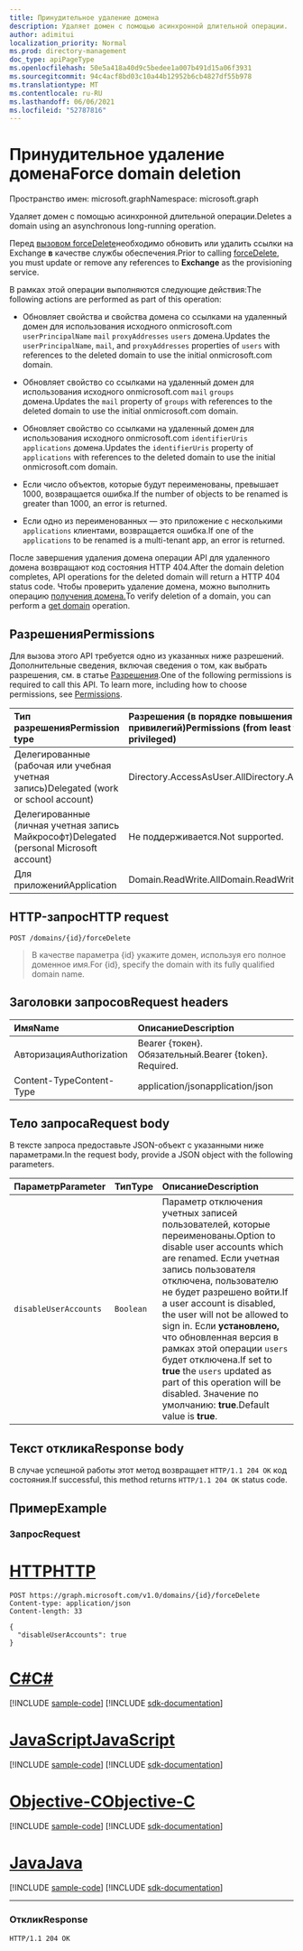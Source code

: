 ```yaml
---
title: Принудительное удаление домена
description: Удаляет домен с помощью асинхронной длительной операции.
author: adimitui
localization_priority: Normal
ms.prod: directory-management
doc_type: apiPageType
ms.openlocfilehash: 50e5a418a40d9c5bedee1a007b491d15a06f3931
ms.sourcegitcommit: 94c4acf8bd03c10a44b12952b6cb4827df55b978
ms.translationtype: MT
ms.contentlocale: ru-RU
ms.lasthandoff: 06/06/2021
ms.locfileid: "52787816"
---
```

# <a name="force-domain-deletion"></a><span data-ttu-id="75af1-103">Принудительное удаление домена</span><span class="sxs-lookup"><span data-stu-id="75af1-103">Force domain deletion</span></span>

<span data-ttu-id="75af1-104">Пространство имен: microsoft.graph</span><span class="sxs-lookup"><span data-stu-id="75af1-104">Namespace: microsoft.graph</span></span>

<span data-ttu-id="75af1-105">Удаляет домен с помощью асинхронной длительной операции.</span><span class="sxs-lookup"><span data-stu-id="75af1-105">Deletes a domain using an asynchronous long-running operation.</span></span>

<span data-ttu-id="75af1-106">Перед [вызовом forceDelete](domain-forcedelete.md)необходимо обновить или удалить ссылки на Exchange **в** качестве службы обеспечения.</span><span class="sxs-lookup"><span data-stu-id="75af1-106">Prior to calling [forceDelete](domain-forcedelete.md), you must update or remove any references to **Exchange** as the provisioning service.</span></span>

<span data-ttu-id="75af1-107">В рамках этой операции выполняются следующие действия:</span><span class="sxs-lookup"><span data-stu-id="75af1-107">The following actions are performed as part of this operation:</span></span>

* <span data-ttu-id="75af1-108">Обновляет свойства и свойства домена со ссылками на удаленный домен для использования исходного onmicrosoft.com `userPrincipalName` `mail` `proxyAddresses` `users` домена.</span><span class="sxs-lookup"><span data-stu-id="75af1-108">Updates the `userPrincipalName`, `mail`, and `proxyAddresses` properties of `users` with references to the deleted domain to use the initial onmicrosoft.com domain.</span></span>

* <span data-ttu-id="75af1-109">Обновляет свойство со ссылками на удаленный домен для использования исходного onmicrosoft.com `mail` `groups` домена.</span><span class="sxs-lookup"><span data-stu-id="75af1-109">Updates the `mail` property of `groups` with references to the deleted domain to use the initial onmicrosoft.com domain.</span></span>

* <span data-ttu-id="75af1-110">Обновляет свойство со ссылками на удаленный домен для использования исходного onmicrosoft.com `identifierUris` `applications` домена.</span><span class="sxs-lookup"><span data-stu-id="75af1-110">Updates the `identifierUris` property of `applications` with references to the deleted domain to use the initial onmicrosoft.com domain.</span></span>

* <span data-ttu-id="75af1-111">Если число объектов, которые будут переименованы, превышает 1000, возвращается ошибка.</span><span class="sxs-lookup"><span data-stu-id="75af1-111">If the number of objects to be renamed is greater than 1000, an error is returned.</span></span>

* <span data-ttu-id="75af1-112">Если одно из переименованных — это приложение с несколькими `applications` клиентами, возвращается ошибка.</span><span class="sxs-lookup"><span data-stu-id="75af1-112">If one of the `applications` to be renamed is a multi-tenant app, an error is returned.</span></span>

<span data-ttu-id="75af1-113">После завершения удаления домена операции API для удаленного домена возвращают код состояния HTTP 404.</span><span class="sxs-lookup"><span data-stu-id="75af1-113">After the domain deletion completes, API operations for the deleted domain will return a HTTP 404 status code.</span></span> <span data-ttu-id="75af1-114">Чтобы проверить удаление домена, можно выполнить операцию [получения домена.](domain-get.md)</span><span class="sxs-lookup"><span data-stu-id="75af1-114">To verify deletion of a domain, you can perform a [get domain](domain-get.md) operation.</span></span>

## <a name="permissions"></a><span data-ttu-id="75af1-115">Разрешения</span><span class="sxs-lookup"><span data-stu-id="75af1-115">Permissions</span></span>

<span data-ttu-id="75af1-p102">Для вызова этого API требуется одно из указанных ниже разрешений. Дополнительные сведения, включая сведения о том, как выбрать разрешения, см. в статье [Разрешения](/graph/permissions-reference).</span><span class="sxs-lookup"><span data-stu-id="75af1-p102">One of the following permissions is required to call this API. To learn more, including how to choose permissions, see [Permissions](/graph/permissions-reference).</span></span>

|<span data-ttu-id="75af1-118">Тип разрешения</span><span class="sxs-lookup"><span data-stu-id="75af1-118">Permission type</span></span>      | <span data-ttu-id="75af1-119">Разрешения (в порядке повышения привилегий)</span><span class="sxs-lookup"><span data-stu-id="75af1-119">Permissions (from least to most privileged)</span></span>              |
|:--------------------|:---------------------------------------------------------|
|<span data-ttu-id="75af1-120">Делегированные (рабочая или учебная учетная запись)</span><span class="sxs-lookup"><span data-stu-id="75af1-120">Delegated (work or school account)</span></span> | <span data-ttu-id="75af1-121">Directory.AccessAsUser.All</span><span class="sxs-lookup"><span data-stu-id="75af1-121">Directory.AccessAsUser.All</span></span>    |
|<span data-ttu-id="75af1-122">Делегированные (личная учетная запись Майкрософт)</span><span class="sxs-lookup"><span data-stu-id="75af1-122">Delegated (personal Microsoft account)</span></span> | <span data-ttu-id="75af1-123">Не поддерживается.</span><span class="sxs-lookup"><span data-stu-id="75af1-123">Not supported.</span></span>    |
|<span data-ttu-id="75af1-124">Для приложений</span><span class="sxs-lookup"><span data-stu-id="75af1-124">Application</span></span> | <span data-ttu-id="75af1-125">Domain.ReadWrite.All</span><span class="sxs-lookup"><span data-stu-id="75af1-125">Domain.ReadWrite.All</span></span> |

## <a name="http-request"></a><span data-ttu-id="75af1-126">HTTP-запрос</span><span class="sxs-lookup"><span data-stu-id="75af1-126">HTTP request</span></span>

<!-- { "blockType": "ignored" } -->

```http
POST /domains/{id}/forceDelete
```

> <span data-ttu-id="75af1-127">В качестве параметра {id} укажите домен, используя его полное доменное имя.</span><span class="sxs-lookup"><span data-stu-id="75af1-127">For {id}, specify the domain with its fully qualified domain name.</span></span>

## <a name="request-headers"></a><span data-ttu-id="75af1-128">Заголовки запросов</span><span class="sxs-lookup"><span data-stu-id="75af1-128">Request headers</span></span>

| <span data-ttu-id="75af1-129">Имя</span><span class="sxs-lookup"><span data-stu-id="75af1-129">Name</span></span> | <span data-ttu-id="75af1-130">Описание</span><span class="sxs-lookup"><span data-stu-id="75af1-130">Description</span></span> |
|:---------------|:----------|
| <span data-ttu-id="75af1-131">Авторизация</span><span class="sxs-lookup"><span data-stu-id="75af1-131">Authorization</span></span>  | <span data-ttu-id="75af1-p103">Bearer {токен}. Обязательный.</span><span class="sxs-lookup"><span data-stu-id="75af1-p103">Bearer {token}. Required.</span></span>|
| <span data-ttu-id="75af1-134">Content-Type</span><span class="sxs-lookup"><span data-stu-id="75af1-134">Content-Type</span></span>  | <span data-ttu-id="75af1-135">application/json</span><span class="sxs-lookup"><span data-stu-id="75af1-135">application/json</span></span> |

## <a name="request-body"></a><span data-ttu-id="75af1-136">Тело запроса</span><span class="sxs-lookup"><span data-stu-id="75af1-136">Request body</span></span>

<span data-ttu-id="75af1-137">В тексте запроса предоставьте JSON-объект с указанными ниже параметрами.</span><span class="sxs-lookup"><span data-stu-id="75af1-137">In the request body, provide a JSON object with the following parameters.</span></span>

| <span data-ttu-id="75af1-138">Параметр</span><span class="sxs-lookup"><span data-stu-id="75af1-138">Parameter</span></span> | <span data-ttu-id="75af1-139">Тип</span><span class="sxs-lookup"><span data-stu-id="75af1-139">Type</span></span> | <span data-ttu-id="75af1-140">Описание</span><span class="sxs-lookup"><span data-stu-id="75af1-140">Description</span></span> |
|:---------------|:--------|:----------|
|`disableUserAccounts`|`Boolean`| <span data-ttu-id="75af1-141">Параметр отключения учетных записей пользователей, которые переименованы.</span><span class="sxs-lookup"><span data-stu-id="75af1-141">Option to disable user accounts which are renamed.</span></span> <span data-ttu-id="75af1-142">Если учетная запись пользователя отключена, пользователю не будет разрешено войти.</span><span class="sxs-lookup"><span data-stu-id="75af1-142">If a user account is disabled, the user will not be allowed to sign in.</span></span> <span data-ttu-id="75af1-143">Если **установлено,** что обновленная версия в рамках этой операции `users` будет отключена.</span><span class="sxs-lookup"><span data-stu-id="75af1-143">If set to **true** the `users` updated as part of this operation will be disabled.</span></span>  <span data-ttu-id="75af1-144">Значение по умолчанию: **true**.</span><span class="sxs-lookup"><span data-stu-id="75af1-144">Default value is **true**.</span></span> |

## <a name="response-body"></a><span data-ttu-id="75af1-145">Текст отклика</span><span class="sxs-lookup"><span data-stu-id="75af1-145">Response body</span></span>

<span data-ttu-id="75af1-146">В случае успешной работы этот метод возвращает `HTTP/1.1 204 OK` код состояния.</span><span class="sxs-lookup"><span data-stu-id="75af1-146">If successful, this method returns `HTTP/1.1 204 OK` status code.</span></span>

## <a name="example"></a><span data-ttu-id="75af1-147">Пример</span><span class="sxs-lookup"><span data-stu-id="75af1-147">Example</span></span>

### <a name="request"></a><span data-ttu-id="75af1-148">Запрос</span><span class="sxs-lookup"><span data-stu-id="75af1-148">Request</span></span>


# <a name="http"></a>[<span data-ttu-id="75af1-149">HTTP</span><span class="sxs-lookup"><span data-stu-id="75af1-149">HTTP</span></span>](#tab/http)
<!-- {
  "blockType": "request",
  "name": "domain_forcedelete"
}-->

```http
POST https://graph.microsoft.com/v1.0/domains/{id}/forceDelete
Content-type: application/json
Content-length: 33

{
  "disableUserAccounts": true
}
```
# <a name="c"></a>[<span data-ttu-id="75af1-150">C#</span><span class="sxs-lookup"><span data-stu-id="75af1-150">C#</span></span>](#tab/csharp)
[!INCLUDE [sample-code](../includes/snippets/csharp/domain-forcedelete-csharp-snippets.md)]
[!INCLUDE [sdk-documentation](../includes/snippets/snippets-sdk-documentation-link.md)]

# <a name="javascript"></a>[<span data-ttu-id="75af1-151">JavaScript</span><span class="sxs-lookup"><span data-stu-id="75af1-151">JavaScript</span></span>](#tab/javascript)
[!INCLUDE [sample-code](../includes/snippets/javascript/domain-forcedelete-javascript-snippets.md)]
[!INCLUDE [sdk-documentation](../includes/snippets/snippets-sdk-documentation-link.md)]

# <a name="objective-c"></a>[<span data-ttu-id="75af1-152">Objective-C</span><span class="sxs-lookup"><span data-stu-id="75af1-152">Objective-C</span></span>](#tab/objc)
[!INCLUDE [sample-code](../includes/snippets/objc/domain-forcedelete-objc-snippets.md)]
[!INCLUDE [sdk-documentation](../includes/snippets/snippets-sdk-documentation-link.md)]

# <a name="java"></a>[<span data-ttu-id="75af1-153">Java</span><span class="sxs-lookup"><span data-stu-id="75af1-153">Java</span></span>](#tab/java)
[!INCLUDE [sample-code](../includes/snippets/java/domain-forcedelete-java-snippets.md)]
[!INCLUDE [sdk-documentation](../includes/snippets/snippets-sdk-documentation-link.md)]

---


### <a name="response"></a><span data-ttu-id="75af1-154">Отклик</span><span class="sxs-lookup"><span data-stu-id="75af1-154">Response</span></span>

<!-- {
  "blockType": "response",
  "truncated": true
} -->

```http
HTTP/1.1 204 OK
```

<!-- uuid: 8fcb5dbc-d5aa-4681-8e31-b001d5168d79
2015-10-25 14:57:30 UTC -->
<!-- {
  "type": "#page.annotation",
  "description": "domain: forcedelete",
  "keywords": "",
  "section": "documentation",
  "tocPath": "",
  "suppressions": [
  ]
}-->

